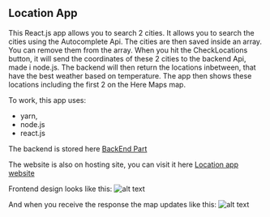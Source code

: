 ## Location App

This React.js app allows you to search 2 cities. It allows you to search the cities using the Autocomplete Api. The cities are then saved inside an array. You can remove them from the array. When you hit the CheckLocations button, it will send the coordinates of these 2 cities to the backend Api, made i node.js. The backend will then return the locations inbetween, that have the best weather based on temperature. The app then shows these locations including the first 2 on the Here Maps map. 

To work, this app uses:
- yarn, 
- node.js
- react.js

The backend is stored here [BackEnd Part](https://github.com/fpv-life/LocationApp-BackEnd "BackEnd Part") 

The website is also on hosting site, you can visit it here [Location app website](https://map.tilenkelc.si "Location app website") 

Frontend design looks like this:
![alt text](https://github.com/fpv-life/LocationApp-FrontEnd/blob/master/Pictures/FrontEnd.png)

And when you receive the response the map updates like this:
![alt text](https://github.com/fpv-life/LocationApp-FrontEnd/blob/master/Pictures/Map%20response.PNG)
